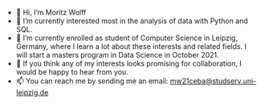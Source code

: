 - 👋 Hi, I’m Moritz Wolff
- 👀 I’m currently interested most in the analysis of data with Python and SQL.
- 🌱 I’m currently enrolled as student of Computer Science in Leipzig, Germany, where I learn a lot about these interests and related fields. I will start a masters program in Data Science in October 2021.
- 💞️ If you think any of my interests looks promising for collaboration, I would be happy to hear from you.
- 📫 You can reach me by sending me an email: mw21ceba@studserv.uni-leipzig.de


